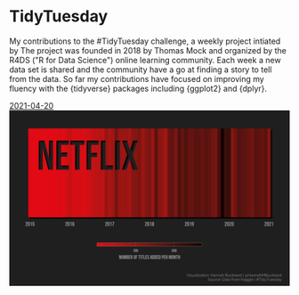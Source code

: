 # TidyTuesday

My contributions to the #TidyTuesday challenge, a weekly project intiated by The project was founded in 2018 by Thomas Mock and organized by the R4DS ("R for Data Science") online learning community.
Each week a new data set is shared and the community have a go at finding a story to tell from the data. 
So far my contributions have focused on improving my fluency with the {tidyverse} packages including {ggplot2} and {dplyr}.

[2021-04-20](https://github.com/HannahBuckland/TidyTuesday/tree/master/2021-04-20)
![myImage](https://github.com/HannahBuckland/TidyTuesday/blob/master/2021-04-20/netflix.png)
